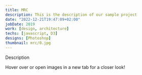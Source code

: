 ```yaml
---
title: MRC
description: This is the description of our sample project
date: "2022-12-21T19:47:09+02:00"
jobDate: 2019
work: [design, architecture]
techs: [javascript, D3]
designs: [Photoshop]
thumbnail: mrc/0.jpg
---
```


Description

Hover over or open images in a new tab for a closer look!